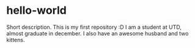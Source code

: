 # hello-world
Short description. This is my first repository :D
I am a student at UTD, almost graduate in december. I also have an awesome husband and two kittens. 
